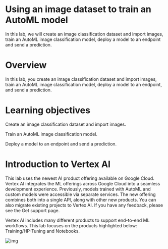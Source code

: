 # Using an image dataset to train an AutoML model

In this lab, we will create an image classification dataset and import images, train an AutoML image classification model, deploy a model to an endpoint and send a prediction.

# Overview

In this lab, you create an image classification dataset and import images, train an AutoML image classification model, deploy a model to an endpoint, and send a prediction.

# Learning objectives

Create an image classification dataset and import images.

Train an AutoML image classification model.

Deploy a model to an endpoint and send a prediction.


# Introduction to Vertex AI

This lab uses the newest AI product offering available on Google Cloud. Vertex AI integrates the ML offerings across Google Cloud into a seamless development experience. Previously, models trained with AutoML and custom models were accessible via separate services. The new offering combines both into a single API, along with other new products. You can also migrate existing projects to Vertex AI. If you have any feedback, please see the Get support page.

Vertex AI includes many different products to support end-to-end ML workflows. This lab focuses on the products highlighted below: Training/HP-Tuning and Notebooks.

![img](https://cdn.qwiklabs.com/Q4vrDDMIwR4Z2y1thcjFG4RZb0ibmJcNUWpb404B4ao%3D)


